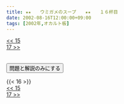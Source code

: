 ```yaml
---
title: ★★　　ウミガメのスープ　　★★　　１６杯目
date: 2002-08-16T12:00:00+09:00
tags: [2002年,オカルト板]
---
```

<div class="th_left"><a href="../15"><< 15</a></div>
<div class="th_right"><a href="../17">17 >></a></div>
<br><br>
<script src="../../js/cupsoup.js"></script>
<form>
<input type="button" value="問題と解説のみにする" onClick="toggleCupsoup()">
</form>
{{< 16 >}}
<div class="th_left"><a href="../15"><< 15</a></div>
<div class="th_right"><a href="../17">17 >></a></div>